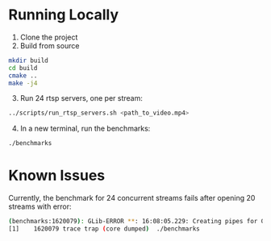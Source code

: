 # Running Locally

1. Clone the project
2. Build from source
```bash
mkdir build
cd build
cmake ..
make -j4
```
3. Run 24 rtsp servers, one per stream:
```bash
../scripts/run_rtsp_servers.sh <path_to_video.mp4>
```
4. In a new terminal, run the benchmarks:
```bash
./benchmarks
```

# Known Issues
Currently, the benchmark for 24 concurrent streams fails after opening 20 streams with error:
```bash
(benchmarks:1620079): GLib-ERROR **: 16:08:05.229: Creating pipes for GWakeup: Too many open files
[1]    1620079 trace trap (core dumped)  ./benchmarks
```
